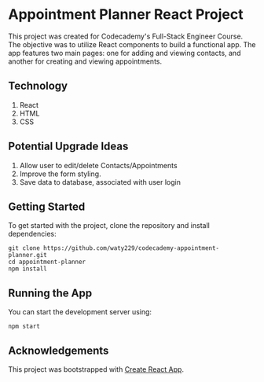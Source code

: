 
# Appointment Planner React Project

This project was created for Codecademy's Full-Stack Engineer Course. The objective was to utilize React components to build a functional app. The app features two main pages: one for adding and viewing contacts, and another for creating and viewing appointments.

## Technology 

1. React
2. HTML
3. CSS

## Potential Upgrade Ideas 

1. Allow user to edit/delete Contacts/Appointments
2. Improve the form styling.
3. Save data to database, associated with user login

## Getting Started

To get started with the project, clone the repository and install dependencies:

```
git clone https://github.com/waty229/codecademy-appointment-planner.git
cd appointment-planner
npm install
```

## Running the App

You can start the development server using:

`npm start`


## Acknowledgements

This project was bootstrapped with [Create React App](https://github.com/facebook/create-react-app).

